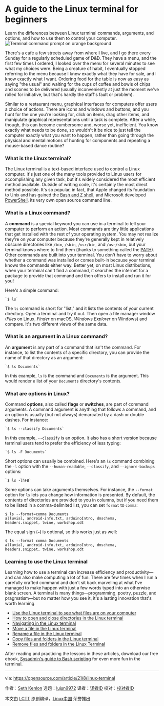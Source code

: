 [#]: subject: "A guide to the Linux terminal for beginners"
[#]: via: "https://opensource.com/article/21/8/linux-terminal"
[#]: author: "Seth Kenlon https://opensource.com/users/seth"
[#]: collector: "lujun9972"
[#]: translator: "fisherue "
[#]: reviewer: " "
[#]: publisher: " "
[#]: url: " "

A guide to the Linux terminal for beginners
======
Learn the differences between Linux terminal commands, arguments, and
options, and how to use them to control your computer.
![Terminal command prompt on orange background][1]

There's a café a few streets away from where I live, and I go there every Sunday for a regularly scheduled game of D&amp;D. They have a menu, and the first few times I ordered, I looked over the menu for several minutes to see what my choices were. Being a creature of habit, I eventually stopped referring to the menu because I knew exactly what they have for sale, and I know exactly what I want. Ordering food for the table is now as easy as saying "the usual" and waiting for the cups of coffee and bowls of chips and scones to be delivered (usually inconveniently at just the moment we've rolled for initiative, but that's hardly the staff's fault or problem).

Similar to a restaurant menu, graphical interfaces for computers offer users a choice of actions. There are icons and windows and buttons, and you hunt for the one you're looking for, click on items, drag other items, and manipulate graphical representations until a task is complete. After a while, though, this can become cumbersome and, worse yet, inefficient. You know exactly what needs to be done, so wouldn't it be nice to just tell the computer exactly what you want to happen, rather than going through the physical and mental motions of hunting for components and repeating a mouse-based dance routine?

### What is the Linux terminal?

The Linux terminal is a text-based interface used to control a Linux computer. It's just one of the many tools provided to Linux users for accomplishing any given task, but it's widely considered the most efficient method available. Outside of writing code, it's certainly the most direct method possible. It's so popular, in fact, that Apple changed its foundation to Unix and has gained the [Bash and Z shell][2], and Microsoft developed [PowerShell][3], its very own open source command line.

### What is a Linux command?

A **command** is a special keyword you can use in a terminal to tell your computer to perform an action. Most commands are tiny little applications that get installed with the rest of your operating system. You may not realize they're on your computer because they're generally kept in relatively obscure directories like `/bin`, `/sbin`, `/usr/bin`, and `/usr/sbin`, but your terminal knows where to find them (thanks to something called the [PATH][4]). Other commands are built into your terminal. You don't have to worry about whether a command was installed or comes built-in because your terminal knows the commands either way. Better yet, on most Linux distributions, when your terminal can't find a command, it searches the internet for a package to provide that command and then offers to install and run it for you!

Here's a simple command:


```
`$ ls`
```

The `ls` command is short for "list," and it lists the contents of your current directory. Open a terminal and try it out. Then open a file manager window (_Files_ on Linux, _Finder_ on macOS, _Windows Explorer_ on Windows) and compare. It's two different views of the same data.

### What is an argument in a Linux command?

An **argument** is any part of a command that isn't the command. For instance, to list the contents of a specific directory, you can provide the name of that directory as an argument:


```
`$ ls Documents`
```

In this example, `ls` is the command and `Documents` is the argument. This would render a list of your `Documents` directory's contents.

### What are options in Linux?

Command **options**, also called **flags** or **switches**, are part of command arguments. A command argument is anything that follows a command, and an option is usually (but not always) demarcated by a dash or double dashes. For instance:


```
`$ ls --classify Documents`
```

In this example, `--classify` is an option. It also has a short version because terminal users tend to prefer the efficiency of less typing:


```
`$ ls -F Documents`
```

Short options can usually be combined. Here's an `ls` command combining the `-l` option with the `--human-readable`, `--classify`, and `--ignore-backups` options:


```
`$ ls -lhFB`
```

Some options can take arguments themselves. For instance, the `--format` option for `ls` lets you change how information is presented. By default, the contents of directories are provided to you in columns, but if you need them to be listed in a comma-delimited list, you can set `format` to `comma`:


```
$ ls --format=comma Documents
alluvial, android-info.txt, arduinoIntro, dmschema,
headers.snippet, twine, workshop.odt
```

The equal sign (`=`) is optional, so this works just as well:


```
$ ls --format comma Documents
alluvial, android-info.txt, arduinoIntro, dmschema,
headers.snippet, twine, workshop.odt
```

### Learning to use the Linux terminal

Learning how to use a terminal can increase efficiency and productivity—and can also make computing a lot of fun. There are few times when I run a carefully crafted command and don't sit back marveling at what I've managed to make happen with just a few words typed into an otherwise blank screen. A terminal is many things—programming, poetry, puzzle, and pragmatism—but no matter how you see it, it's a lasting innovation that's worth learning.

  * [Use the Linux terminal to see what files are on your computer][5]
  * [How to open and close directories in the Linux terminal][6]
  * [Navigating in the Linux terminal][7]
  * [Move a file in the Linux terminal][8]
  * [Rename a file in the Linux terminal][9]
  * [Copy files and folders in the Linux terminal][10]
  * [Remove files and folders in the Linux Terminal][11]



After reading and practicing the lessons in these articles, download our free ebook, [Sysadmin's guide to Bash scripting][12] for even more fun in the terminal.

--------------------------------------------------------------------------------

via: https://opensource.com/article/21/8/linux-terminal

作者：[Seth Kenlon][a]
选题：[lujun9972][b]
译者：[译者ID][c]
校对：[校对者ID](https://github.com/校对者ID)

本文由 [LCTT](https://github.com/LCTT/TranslateProject) 原创编译，[Linux中国](https://linux.cn/) 荣誉推出

[a]: https://opensource.com/users/seth
[b]: https://github.com/lujun9972
[1]: https://opensource.com/sites/default/files/styles/image-full-size/public/lead-images/terminal_command_linux_desktop_code.jpg?itok=p5sQ6ODE (Terminal command prompt on orange background)
[2]: https://opensource.com/business/16/3/top-linux-shells
[3]: https://opensource.com/article/18/2/powershell-people
[4]: https://opensource.com/article/17/6/set-path-linux
[5]: https://opensource.com/article/21/7/linux-terminal-basics-see-what-files-are-your-computer
[6]: https://opensource.com/article/21/7/linux-terminal-basics-opening-and-closing-directories
[7]: https://opensource.com/article/21/7/terminal-basics-moving-around-your-computer
[8]: https://opensource.com/article/21/7/terminal-basics-moving-files-linux-terminal
[9]: https://opensource.com/article/21/7/terminal-basics-rename-file-linux-terminal
[10]: https://opensource.com/article/21/7/terminal-basics-copying-files-linux-terminal
[11]: https://opensource.com/article/21/7/terminal-basics-removing-files-and-folders-linux-terminal
[12]: https://opensource.com/downloads/bash-scripting-ebook
[c]: https://github.com/fisherue
